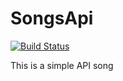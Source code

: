 # SongsApi
[![Build Status](https://travis-ci.org/hadijahkyampeire/SongsApi.svg?branch=master)](https://travis-ci.org/hadijahkyampeire/SongsApi)

This is a simple API song

